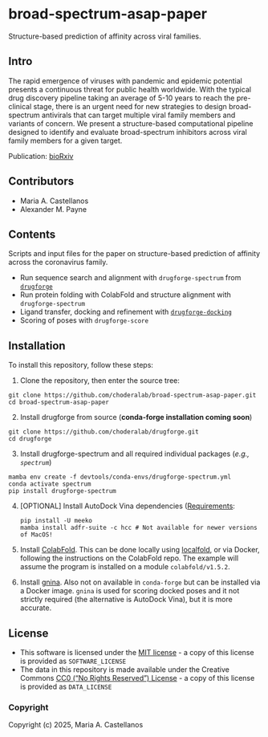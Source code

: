 # broad-spectrum-asap-paper
Structure-based prediction of affinity across viral families.

## Intro
The rapid emergence of viruses with pandemic and epidemic potential presents a continuous threat for public health worldwide. With the typical drug discovery pipeline taking an average of 5-10 years to reach the pre-clinical stage, there is an urgent need for new strategies to design broad-spectrum antivirals that can target multiple viral family members and variants of concern. We present a structure-based computational pipeline designed to identify and evaluate broad-spectrum inhibitors across viral family members for a given target.

Publication: [bioRxiv](https://www.biorxiv.org/content/10.1101/2025.07.29.667267v1) 

## Contributors
- Maria A. Castellanos
- Alexander M. Payne

## Contents
Scripts and input files for the paper on structure-based prediction of affinity across the coronavirus family.

- Run sequence search and alignment with `drugforge-spectrum` from [`drugforge`](https://github.com/choderalab/drugforge)
- Run protein folding with ColabFold and structure alignment with `drugforge-spectrum`
- Ligand transfer, docking and refinement with [`drugforge-docking`](https://github.com/choderalab/drugforge)
- Scoring of poses with `drugforge-score`

## Installation
To install this repository, follow these steps:
 
1. Clone the repository, then enter the source tree:
  
 ```
git clone https://github.com/choderalab/broad-spectrum-asap-paper.git
cd broad-spectrum-asap-paper
```
2. Install drugforge from source (**conda-forge installation coming soon**) 
```
git clone https://github.com/choderalab/drugforge.git
cd drugforge
```
3. Install drugforge-spectrum and all required individual packages (*e.g., `spectrum`*)
```
mamba env create -f devtools/conda-envs/drugforge-spectrum.yml
conda activate spectrum
pip install drugforge-spectrum
```
4. [OPTIONAL] Install AutoDock Vina dependencies ([Requirements](https://autodock-vina.readthedocs.io/en/latest/docking_requirements.html):
    ```
    pip install -U meeko
    mamba install adfr-suite -c hcc # Not available for newer versions of MacOS! 
    ```  
5. Install [ColabFold](https://github.com/sokrypton/ColabFold). This can be done locally using [localfold](https://github.com/YoshitakaMo/localcolabfold), or via Docker, following the instructions on the ColabFold repo. The example will assume the program is installed on a module `colabfold/v1.5.2`.
 
6. Install [gnina](https://github.com/gnina/gnina). Also not on available in `conda-forge` but can be installed via a Docker image.
`gnina` is used for scoring docked poses and it not strictly required (the alternative is AutoDock Vina), but it is more accurate.

## License
* This software is licensed under the [MIT license](https://opensource.org/licenses/MIT) - a copy of this license is provided as `SOFTWARE_LICENSE`
* The data in this repository is made available under the Creative Commons [CC0 (“No Rights Reserved”) License](https://creativecommons.org/share-your-work/public-domain/cc0/) - a copy of this license is provided as `DATA_LICENSE`

### Copyright
 
Copyright (c) 2025, Maria A. Castellanos
